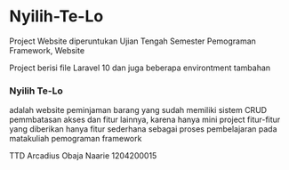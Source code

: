 # Nyilih-Te-Lo
Project Website diperuntukan Ujian Tengah Semester Pemograman Framework, Website 

Project berisi file Laravel 10 dan juga beberapa environtment tambahan 

### Nyilih Te-Lo 
adalah website peminjaman barang yang sudah memiliki sistem CRUD pemmbatasan akses dan fitur lainnya, karena hanya mini project fitur-fitur yang diberikan hanya fitur sederhana sebagai proses pembelajaran pada matakuliah pemograman framework 

TTD Arcadius Obaja Naarie 1204200015
